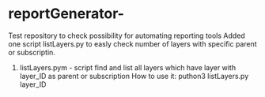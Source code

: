 # reportGenerator-
Test repository to check possibility for automating reporting tools
Added one script listLayers.py to easly check number of layers with specific parent or subscriptin. 


1. listLayers.pym - script find and list all layers which have layer with layer_ID as parent or subscription
How to use it: puthon3 listLayers.py layer_ID 
